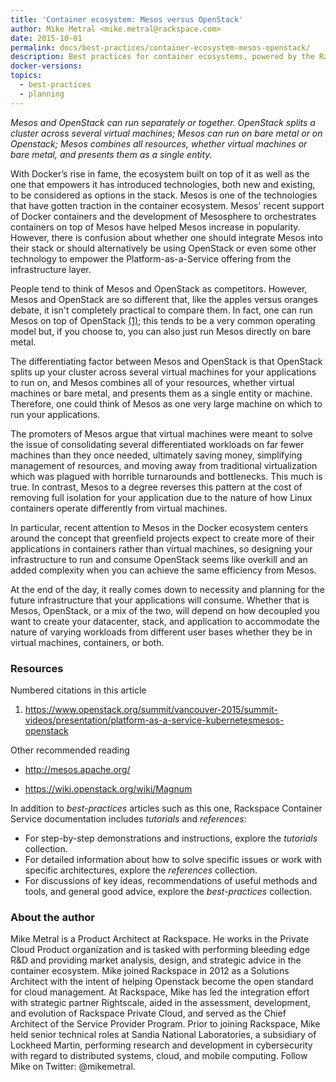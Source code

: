 ```yaml
---
title: 'Container ecosystem: Mesos versus OpenStack'
author: Mike Metral <mike.metral@rackspace.com>
date: 2015-10-01
permalink: docs/best-practices/container-ecosystem-mesos-openstack/
description: Best practices for container ecosystems, powered by the Rackspace Container Service
docker-versions:
topics:
  - best-practices
  - planning
---
```


*Mesos and OpenStack can run separately or together. OpenStack
splits a cluster across several virtual machines; Mesos can run on bare metal or on Openstack; Mesos combines all resources, whether virtual machines or bare metal,
and presents them as a single entity.*

With Docker’s rise in fame, the ecosystem built on top of it as well as
the one that empowers it has introduced technologies, both new and
existing, to be considered as options in the stack. Mesos is one of the
technologies that have gotten traction in the container ecosystem.
Mesos' recent support of Docker containers and the development of
Mesosphere to orchestrates containers on top of Mesos have helped Mesos
increase in popularity. However, there
is confusion about whether one should integrate Mesos into their
stack or should alternatively be using OpenStack
or even some other technology to empower
the Platform-as-a-Service offering from the infrastructure layer.

People tend to think of Mesos and OpenStack as competitors.
However, Mesos and OpenStack are so different that,
like the apples versus oranges debate, it isn't completely practical to
compare them. In fact, one can run Mesos on top of OpenStack [(1)](#resources); this tends
to be a very common operating model but, if you choose to, you can also
just run Mesos directly on bare metal.

The differentiating factor between Mesos and OpenStack is that OpenStack
splits up your cluster across several virtual machines
for your applications to run on, and Mesos
combines all of your resources, whether virtual machines or bare metal,
and presents them as a
single entity or machine.
Therefore, one could think of Mesos as one
very large machine on which to run your applications.

The promoters of Mesos argue that virtual machines were meant
to solve the issue of
consolidating several differentiated workloads on far fewer machines
than they once needed, ultimately saving money,
simplifying management of resources,
and moving away from traditional virtualization which was plagued with
horrible turnarounds and bottlenecks. This much is true. In contrast,
Mesos to a degree reverses this pattern at the cost of removing full
isolation for your application due to the nature of how Linux containers
operate differently from virtual machines.

In particular, recent attention to Mesos in the Docker ecosystem centers
around the concept that greenfield projects expect to create more
of their applications in containers rather than virtual machines,
so designing your
infrastructure to run and consume OpenStack seems like overkill and an
added complexity when you can achieve the same efficiency from Mesos.

At the end of the day, it really comes down to necessity and planning
for the future infrastructure that your applications will consume.
Whether that is Mesos, OpenStack, or a mix of the two, will
depend on how decoupled you want to create your
datacenter, stack, and application to accommodate the nature of varying
workloads from different user bases whether they be in virtual machines,
containers,
or both.

<a name="resources"></a>
### Resources

Numbered citations in this article

1. <https://www.openstack.org/summit/vancouver-2015/summit-videos/presentation/platform-as-a-service-kubernetesmesos-openstack>

Other recommended reading

- <http://mesos.apache.org/>

- <https://wiki.openstack.org/wiki/Magnum>

In addition to *best-practices* articles such as this one,
Rackspace Container Service documentation includes *tutorials* and *references*:

* For step-by-step demonstrations and instructions, explore the *tutorials* collection.
* For detailed information about how to solve specific issues or work with specific architectures,
  explore the *references* collection.
* For discussions of key ideas, recommendations of useful methods and tools, and
  general good advice, explore the *best-practices* collection.

### About the author

Mike Metral is a Product Architect at Rackspace. He works in the Private Cloud Product organization and is tasked with performing bleeding edge R&D and providing market analysis, design, and strategic advice in the container ecosystem. Mike joined Rackspace in 2012 as a Solutions Architect with the intent of helping Openstack become the open standard for cloud management. At Rackspace, Mike has led the integration effort with strategic partner Rightscale, aided in the assessment, development, and evolution of Rackspace Private Cloud, and served as the Chief Architect of the Service Provider Program. Prior to joining Rackspace, Mike held senior technical roles at Sandia National Laboratories, a subsidiary of Lockheed Martin, performing research and development in cybersecurity with regard to distributed systems, cloud, and mobile computing. Follow Mike on Twitter: @mikemetral.
